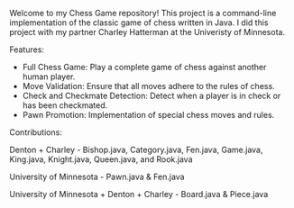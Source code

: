 Welcome to my Chess Game repository! This project is a command-line implementation of the classic game of chess written in Java. I did this project with my partner Charley Hatterman at the Univeristy of Minnesota. 

Features:
* Full Chess Game: Play a complete game of chess against another human player.
* Move Validation: Ensure that all moves adhere to the rules of chess.
* Check and Checkmate Detection: Detect when a player is in check or has been checkmated.
* Pawn Promotion: Implementation of special chess moves and rules.


Contributions:

Denton + Charley - Bishop.java, Category.java, Fen.java, Game.java, King.java, Knight.java, Queen.java, and Rook.java

University of Minnesota - Pawn.java & Fen.java

University of Minnesota + Denton + Charley - Board.java & Piece.java
